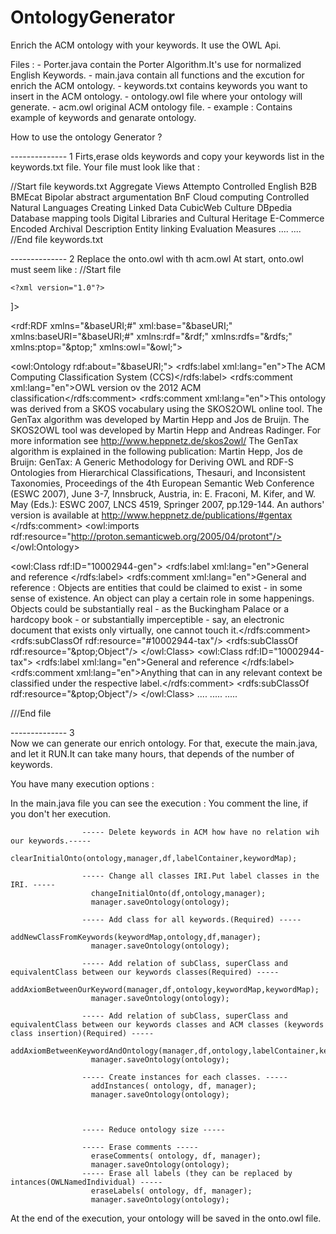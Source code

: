 OntologyGenerator
=================

Enrich the ACM ontology with your keywords.
It use the OWL Api.

Files :
	- Porter.java contain the Porter Algorithm.It's use for normalized English Keywords.
	- main.java contain all functions and the excution for enrich the ACM ontology.
	- keywords.txt contains keywords you want to insert in the ACM ontology.
	- ontology.owl file where your ontology will generate.
	- acm.owl original ACM ontology file.
	- example : Contains example of keywords and genarate ontology.
	
How to use the ontology Generator ? 

-------------- 1
Firts,erase olds keywords and copy your keywords list in the keywords.txt file.
Your file must look like that :

//Start file keywords.txt
	Aggregate Views
    Attempto Controlled English
    B2B
    BMEcat
    Bipolar abstract argumentation
    BnF
    Cloud computing
    Controlled Natural Languages
    Creating Linked Data
    CubicWeb
    Culture
    DBpedia
    Database mapping tools
    Digital Libraries and Cultural Heritage
    E-Commerce
    Encoded Archival Description
    Entity linking
    Evaluation Measures
	....
	....
	//End file keywords.txt
	
-------------- 2 
Replace the onto.owl with th acm.owl 
At start, onto.owl must seem like : 
	//Start file 
	
	<?xml version="1.0"?>
<!--
========================================================================
11033.owl
This file contains generic and taxonomy classes.
See the documentation at http://www.heppnetz.de/skos2owl/ for details.
========================================================================
-->

<!DOCTYPE rdf:RDF
[<!ENTITY xsd "http://www.w3.org/2001/XMLSchema#">
 <!ENTITY rdf "http://www.w3.org/1999/02/22-rdf-syntax-ns#">
 <!ENTITY rdfs "http://www.w3.org/2000/01/rdf-schema#">
 <!ENTITY owl "http://www.w3.org/2002/07/owl#">
 <!ENTITY ptop "http://proton.semanticweb.org/2005/04/protont#">
 <!ENTITY baseURI "http://www.heppnetz.de/ontologies/skos2owl/11033">
]>

<rdf:RDF xmlns="&baseURI;#"
         xml:base="&baseURI;"
         xmlns:baseURI="&baseURI;#"
	 xmlns:rdf="&rdf;"
	 xmlns:rdfs="&rdfs;"
	 xmlns:ptop="&ptop;"
	 xmlns:owl="&owl;">


<!-- Ontology Header -->
<owl:Ontology rdf:about="&baseURI;">
	<rdfs:label xml:lang="en">The ACM Computing Classification System (CCS)</rdfs:label>
	<rdfs:comment xml:lang="en">OWL version ov the 2012 ACM classification</rdfs:comment>
	<rdfs:comment xml:lang="en">This ontology was derived from a SKOS vocabulary using the SKOS2OWL online tool.
The GenTax algorithm was developed by Martin Hepp and Jos de Bruijn. The SKOS2OWL tool was developed by Martin Hepp and Andreas Radinger.
For more information see http://www.heppnetz.de/skos2owl/
The GenTax algorithm is explained in the following publication:
Martin Hepp, Jos de Bruijn: GenTax: A Generic Methodology for Deriving OWL and RDF-S Ontologies from Hierarchical Classifications, Thesauri, and Inconsistent Taxonomies, Proceedings of the 4th European Semantic Web Conference (ESWC 2007), June 3-7, Innsbruck, Austria, in: E. Fraconi, M. Kifer, and W. May (Eds.): ESWC 2007, LNCS 4519,  Springer 2007, pp.129-144.
An authors' version is available at
http://www.heppnetz.de/publications/#gentax
	</rdfs:comment>
	<owl:imports rdf:resource="http://proton.semanticweb.org/2005/04/protont"/>
</owl:Ontology>


<owl:Class rdf:ID="10002944-gen">
	<rdfs:label xml:lang="en">General and reference </rdfs:label>
	<rdfs:comment xml:lang="en">General and reference : Objects are entities that could be claimed to exist - in some sense of existence. An object can play a certain role in some happenings. Objects could be substantially real - as the Buckingham Palace or a hardcopy book - or substantially imperceptible - say, an electronic document that exists only virtually, one cannot touch it.</rdfs:comment>
	<rdfs:subClassOf rdf:resource="#10002944-tax"/>
	<rdfs:subClassOf rdf:resource="&ptop;Object"/>
</owl:Class>
<owl:Class rdf:ID="10002944-tax">
	<rdfs:label xml:lang="en">General and reference </rdfs:label>
	<rdfs:comment xml:lang="en">Anything that can in any relevant context be classified under the respective label.</rdfs:comment>
	<rdfs:subClassOf rdf:resource="&ptop;Object"/>
</owl:Class>
....
.....
.....

///End file 

-------------- 3   
Now we can generate our enrich ontology.
For that, execute the main.java, and let it RUN.It can take many hours, that depends of the number of keywords.

You have many execution options : 

In the main.java file you can see the execution : 
You comment the line, if you don't her execution.

					----- Delete keywords in ACM how have no relation wih our keywords.-----
					  clearInitialOnto(ontology,manager,df,labelContainer,keywordMap);
					  
					----- Change all classes IRI.Put label classes in the IRI. -----
					  changeInitialOnto(df,ontology,manager);
					  manager.saveOntology(ontology);
					  
					----- Add class for all keywords.(Required) -----
					  addNewClassFromKeywords(keywordMap,ontology,df,manager);
					  manager.saveOntology(ontology);
					  
					----- Add relation of subClass, superClass and equivalentClass between our keywords classes(Required) -----
					  addAxiomBetweenOurKeyword(manager,df,ontology,keywordMap,keywordMap);
					  manager.saveOntology(ontology);
					  
					----- Add relation of subClass, superClass and equivalentClass between our keywords classes and ACM classes (keywords class insertion)(Required) -----
					  addAxiomBetweenKeywordAndOntology(manager,df,ontology,labelContainer,keywordMap); 
					  manager.saveOntology(ontology);
					
					----- Create instances for each classes. -----
					  addInstances( ontology, df, manager);
					  manager.saveOntology(ontology);
					  
					  
					  
					----- Reduce ontology size -----
					
					----- Erase comments -----
				      eraseComments( ontology, df, manager);
					  manager.saveOntology(ontology);
					----- Erase all labels (they can be replaced by intances(OWLNamedIndividual) -----
				      eraseLabels( ontology, df, manager);
				      manager.saveOntology(ontology);
					  

 
At the end of the execution, your ontology will be saved in the onto.owl file.
	
	